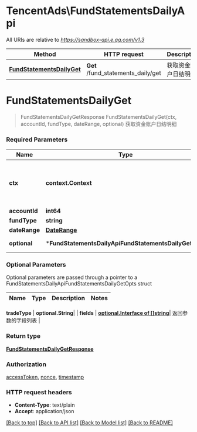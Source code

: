 # TencentAds\FundStatementsDailyApi

All URIs are relative to *https://sandbox-api.e.qq.com/v1.3*

Method | HTTP request | Description
------------- | ------------- | -------------
[**FundStatementsDailyGet**](FundStatementsDailyApi.md#FundStatementsDailyGet) | **Get** /fund_statements_daily/get | 获取资金账户日结明细


# **FundStatementsDailyGet**
> FundStatementsDailyGetResponse FundStatementsDailyGet(ctx, accountId, fundType, dateRange, optional)
获取资金账户日结明细

### Required Parameters

Name | Type | Description  | Notes
------------- | ------------- | ------------- | -------------
 **ctx** | **context.Context** | context for authentication, logging, cancellation, deadlines, tracing, etc.
  **accountId** | **int64**|  | 
  **fundType** | **string**|  | 
  **dateRange** | [**DateRange**](DateRange.md)|  | 
 **optional** | ***FundStatementsDailyApiFundStatementsDailyGetOpts** | optional parameters | nil if no parameters

### Optional Parameters
Optional parameters are passed through a pointer to a FundStatementsDailyApiFundStatementsDailyGetOpts struct

Name | Type | Description  | Notes
------------- | ------------- | ------------- | -------------



 **tradeType** | **optional.String**|  | 
 **fields** | [**optional.Interface of []string**](string.md)| 返回参数的字段列表 | 

### Return type

[**FundStatementsDailyGetResponse**](FundStatementsDailyGetResponse.md)

### Authorization

[accessToken](../README.md#accessToken), [nonce](../README.md#nonce), [timestamp](../README.md#timestamp)

### HTTP request headers

 - **Content-Type**: text/plain
 - **Accept**: application/json

[[Back to top]](#) [[Back to API list]](../README.md#documentation-for-api-endpoints) [[Back to Model list]](../README.md#documentation-for-models) [[Back to README]](../README.md)

